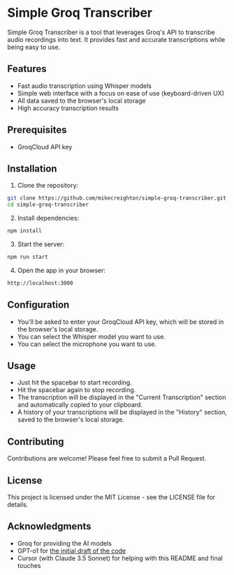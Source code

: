 # Simple Groq Transcriber

Simple Groq Transcriber is a tool that leverages Groq's API to transcribe audio recordings into text. It provides fast and accurate transcriptions while being easy to use.

## Features

- Fast audio transcription using Whisper models
- Simple web interface with a focus on ease of use (keyboard-driven UX)
- All data saved to the browser's local storage
- High accuracy transcription results

## Prerequisites

- GroqCloud API key

## Installation

1. Clone the repository:
```bash
git clone https://github.com/mikecreighton/simple-groq-transcriber.git
cd simple-groq-transcriber
```

2. Install dependencies:
```bash
npm install
```

3. Start the server:
```bash
npm run start
```

4. Open the app in your browser:
```bash
http://localhost:3000
```

## Configuration

- You'll be asked to enter your GroqCloud API key, which will be stored in the browser's local storage.
- You can select the Whisper model you want to use.
- You can select the microphone you want to use.

## Usage

- Just hit the spacebar to start recording.
- Hit the spacebar again to stop recording.
- The transcription will be displayed in the "Current Transcription" section and automatically copied to your clipboard.
- A history of your transcriptions will be displayed in the "History" section, saved to the browser's local storage.

## Contributing

Contributions are welcome! Please feel free to submit a Pull Request.

## License

This project is licensed under the MIT License - see the LICENSE file for details.

## Acknowledgments

- Groq for providing the AI models
- GPT-o1 for [the initial draft of the code](https://chatgpt.com/share/676489b5-efa0-8012-a490-3351616b7867)
- Cursor (with Claude 3.5 Sonnet) for helping with this README and final touches
